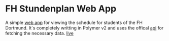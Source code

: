 # FH Stundenplan Web App

A simple [web app](https://fh-stundenplan.online/) for viewing the schedule for students of the FH Dortmund. It´s completely writting in Polymer v2 and uses the offical [api](http://www.fh-dortmund.de/de/fb/4/lehre/stundenplaene.php) for fetching the necessary data.
[live](https://fh-stundenplan.online)



